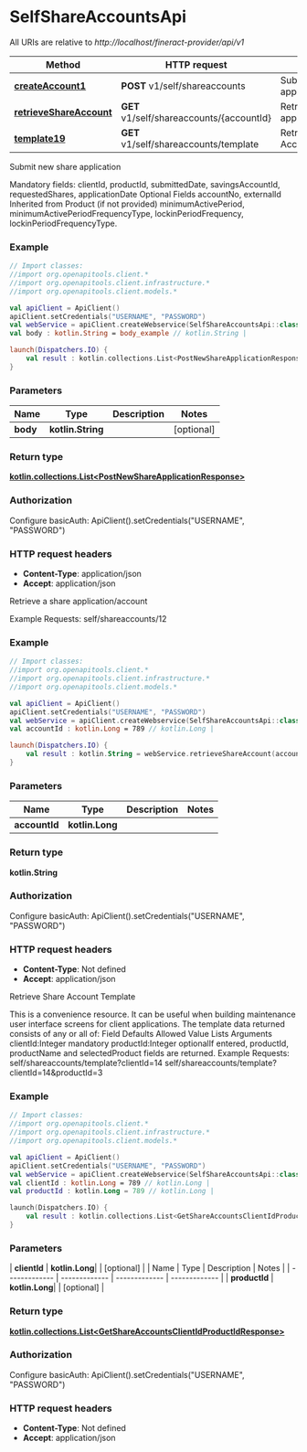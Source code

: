 # SelfShareAccountsApi

All URIs are relative to *http://localhost/fineract-provider/api/v1*

| Method | HTTP request | Description |
| ------------- | ------------- | ------------- |
| [**createAccount1**](SelfShareAccountsApi.md#createAccount1) | **POST** v1/self/shareaccounts | Submit new share application |
| [**retrieveShareAccount**](SelfShareAccountsApi.md#retrieveShareAccount) | **GET** v1/self/shareaccounts/{accountId} | Retrieve a share application/account |
| [**template19**](SelfShareAccountsApi.md#template19) | **GET** v1/self/shareaccounts/template | Retrieve Share Account Template |



Submit new share application

Mandatory fields:  clientId, productId, submittedDate, savingsAccountId, requestedShares, applicationDate   Optional Fields  accountNo, externalId   Inherited from Product (if not provided)  minimumActivePeriod, minimumActivePeriodFrequencyType, lockinPeriodFrequency, lockinPeriodFrequencyType.

### Example
```kotlin
// Import classes:
//import org.openapitools.client.*
//import org.openapitools.client.infrastructure.*
//import org.openapitools.client.models.*

val apiClient = ApiClient()
apiClient.setCredentials("USERNAME", "PASSWORD")
val webService = apiClient.createWebservice(SelfShareAccountsApi::class.java)
val body : kotlin.String = body_example // kotlin.String | 

launch(Dispatchers.IO) {
    val result : kotlin.collections.List<PostNewShareApplicationResponse> = webService.createAccount1(body)
}
```

### Parameters
| Name | Type | Description  | Notes |
| ------------- | ------------- | ------------- | ------------- |
| **body** | **kotlin.String**|  | [optional] |

### Return type

[**kotlin.collections.List&lt;PostNewShareApplicationResponse&gt;**](PostNewShareApplicationResponse.md)

### Authorization


Configure basicAuth:
    ApiClient().setCredentials("USERNAME", "PASSWORD")

### HTTP request headers

 - **Content-Type**: application/json
 - **Accept**: application/json


Retrieve a share application/account

   Example Requests:  self/shareaccounts/12 

### Example
```kotlin
// Import classes:
//import org.openapitools.client.*
//import org.openapitools.client.infrastructure.*
//import org.openapitools.client.models.*

val apiClient = ApiClient()
apiClient.setCredentials("USERNAME", "PASSWORD")
val webService = apiClient.createWebservice(SelfShareAccountsApi::class.java)
val accountId : kotlin.Long = 789 // kotlin.Long | 

launch(Dispatchers.IO) {
    val result : kotlin.String = webService.retrieveShareAccount(accountId)
}
```

### Parameters
| Name | Type | Description  | Notes |
| ------------- | ------------- | ------------- | ------------- |
| **accountId** | **kotlin.Long**|  | |

### Return type

**kotlin.String**

### Authorization


Configure basicAuth:
    ApiClient().setCredentials("USERNAME", "PASSWORD")

### HTTP request headers

 - **Content-Type**: Not defined
 - **Accept**: application/json


Retrieve Share Account Template

This is a convenience resource. It can be useful when building maintenance user interface screens for client applications. The template data returned consists of any or all of: Field Defaults  Allowed Value Lists   Arguments  clientId:Integer mandatory productId:Integer optionalIf entered, productId, productName and selectedProduct fields are returned. Example Requests:  self/shareaccounts/template?clientId&#x3D;14  self/shareaccounts/template?clientId&#x3D;14&amp;productId&#x3D;3 

### Example
```kotlin
// Import classes:
//import org.openapitools.client.*
//import org.openapitools.client.infrastructure.*
//import org.openapitools.client.models.*

val apiClient = ApiClient()
apiClient.setCredentials("USERNAME", "PASSWORD")
val webService = apiClient.createWebservice(SelfShareAccountsApi::class.java)
val clientId : kotlin.Long = 789 // kotlin.Long | 
val productId : kotlin.Long = 789 // kotlin.Long | 

launch(Dispatchers.IO) {
    val result : kotlin.collections.List<GetShareAccountsClientIdProductIdResponse> = webService.template19(clientId, productId)
}
```

### Parameters
| **clientId** | **kotlin.Long**|  | [optional] |
| Name | Type | Description  | Notes |
| ------------- | ------------- | ------------- | ------------- |
| **productId** | **kotlin.Long**|  | [optional] |

### Return type

[**kotlin.collections.List&lt;GetShareAccountsClientIdProductIdResponse&gt;**](GetShareAccountsClientIdProductIdResponse.md)

### Authorization


Configure basicAuth:
    ApiClient().setCredentials("USERNAME", "PASSWORD")

### HTTP request headers

 - **Content-Type**: Not defined
 - **Accept**: application/json

